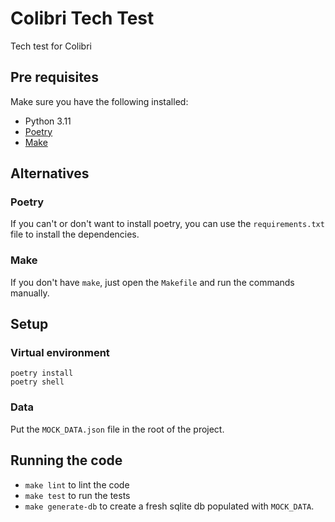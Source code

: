 # Colibri Tech Test

Tech test for Colibri

## Pre requisites

Make sure you have the following installed:

- Python 3.11
- [Poetry](https://python-poetry.org/docs/#installation)
- [Make](https://en.wikipedia.org/wiki/Make_%28software%29)

## Alternatives

### Poetry

If you can't or don't want to install poetry, you can use the `requirements.txt` file to install the dependencies.

### Make

If you don't have `make`, just open the `Makefile` and run the commands manually.

## Setup

### Virtual environment

```shell
poetry install
poetry shell
```

### Data

Put the `MOCK_DATA.json` file in the root of the project.

## Running the code

- `make lint` to lint the code
- `make test` to run the tests
- `make generate-db` to create a fresh sqlite db populated with `MOCK_DATA`.
